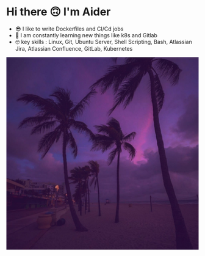 # Hi there 🙃 I'm Aider

- 😎 I like to write Dockerfiles and CI/Cd jobs
- 🤔 I am constantly learning new things like k8s and Gitlab
- 🤓 key skills : Linux, Git, Ubuntu Server, Shell Scripting, Bash, Atlassian Jira, Atlassian Confluence, GitLab, Kubernetes
 
![](rHkL78ZpxiQ.jpg)

